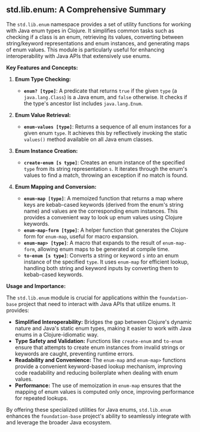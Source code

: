 ## std.lib.enum: A Comprehensive Summary

The `std.lib.enum` namespace provides a set of utility functions for working with Java enum types in Clojure. It simplifies common tasks such as checking if a class is an enum, retrieving its values, converting between string/keyword representations and enum instances, and generating maps of enum values. This module is particularly useful for enhancing interoperability with Java APIs that extensively use enums.

**Key Features and Concepts:**

1.  **Enum Type Checking:**
    *   **`enum? [type]`**: A predicate that returns `true` if the given `type` (a `java.lang.Class`) is a Java enum, and `false` otherwise. It checks if the type's ancestor list includes `java.lang.Enum`.

2.  **Enum Value Retrieval:**
    *   **`enum-values [type]`**: Returns a sequence of all enum instances for a given enum `type`. It achieves this by reflectively invoking the static `values()` method available on all Java enum classes.

3.  **Enum Instance Creation:**
    *   **`create-enum [s type]`**: Creates an enum instance of the specified `type` from its string representation `s`. It iterates through the enum's values to find a match, throwing an exception if no match is found.

4.  **Enum Mapping and Conversion:**
    *   **`enum-map [type]`**: A memoized function that returns a map where keys are kebab-cased keywords (derived from the enum's string name) and values are the corresponding enum instances. This provides a convenient way to look up enum values using Clojure keywords.
    *   **`enum-map-form [type]`**: A helper function that generates the Clojure form for `enum-map`, useful for macro expansion.
    *   **`enum-map> [type]`**: A macro that expands to the result of `enum-map-form`, allowing enum maps to be generated at compile time.
    *   **`to-enum [s type]`**: Converts a string or keyword `s` into an enum instance of the specified `type`. It uses `enum-map` for efficient lookup, handling both string and keyword inputs by converting them to kebab-cased keywords.

**Usage and Importance:**

The `std.lib.enum` module is crucial for applications within the `foundation-base` project that need to interact with Java APIs that utilize enums. It provides:

*   **Simplified Interoperability:** Bridges the gap between Clojure's dynamic nature and Java's static enum types, making it easier to work with Java enums in a Clojure-idiomatic way.
*   **Type Safety and Validation:** Functions like `create-enum` and `to-enum` ensure that attempts to create enum instances from invalid strings or keywords are caught, preventing runtime errors.
*   **Readability and Convenience:** The `enum-map` and `enum-map>` functions provide a convenient keyword-based lookup mechanism, improving code readability and reducing boilerplate when dealing with enum values.
*   **Performance:** The use of memoization in `enum-map` ensures that the mapping of enum values is computed only once, improving performance for repeated lookups.

By offering these specialized utilities for Java enums, `std.lib.enum` enhances the `foundation-base` project's ability to seamlessly integrate with and leverage the broader Java ecosystem.
